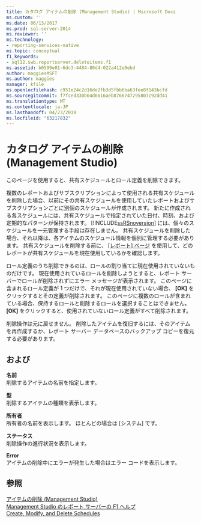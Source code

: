 ```yaml
---
title: カタログ アイテムの削除 (Management Studio) | Microsoft Docs
ms.custom: ''
ms.date: 06/13/2017
ms.prod: sql-server-2014
ms.reviewer: ''
ms.technology:
- reporting-services-native
ms.topic: conceptual
f1_keywords:
- sql12.swb.reportserver.deleteitems.f1
ms.assetid: b0599e01-6dc3-4484-80d4-022a412e0ebd
author: maggiesMSFT
ms.author: maggies
manager: kfile
ms.openlocfilehash: c951e24c2d16de2fb3d5fbb6ba63fee8f143bcfd
ms.sourcegitcommit: f7fced330b64d6616aeb8766747295807c92dd41
ms.translationtype: MT
ms.contentlocale: ja-JP
ms.lasthandoff: 04/23/2019
ms.locfileid: "63217832"
---
```

# <a name="delete-catalog-items-management-studio"></a>カタログ アイテムの削除 (Management Studio)
  このページを使用すると、共有スケジュールとロール定義を削除できます。  
  
 複数のレポートおよびサブスクリプションによって使用される共有スケジュールを削除した場合、以前にその共有スケジュールを使用していたレポートおよびサブスクリプションごとに別個のスケジュールが作成されます。 新たに作成される各スケジュールには、共有スケジュールで指定されていた日付、時刻、および定期的なパターンが保持されます。 [!INCLUDE[ssRSnoversion](../../includes/ssrsnoversion-md.md)] には、個々のスケジュールを一元管理する手段は存在しません。 共有スケジュールを削除した場合、それ以降は、各アイテムのスケジュール情報を個別に管理する必要があります。 共有スケジュールを削除する前に、 [[レポート] ページ](schedule-properties-reports-page.md) を使用して、どのレポートが共有スケジュールを現在使用しているかを確認します。  
  
 ロール定義のうち削除できるのは、ロールの割り当てに現在使用されていないものだけです。 現在使用されているロールを削除しようとすると、レポート サーバーでロールが削除されずにエラー メッセージが表示されます。 このページに含まれるロール定義が 1 つだけで、それが現在使用されていない場合、 **[OK]** をクリックするとその定義が削除されます。 このページに複数のロールが含まれている場合、保持するロールと削除するロールを選択することはできません。 **[OK]** をクリックすると、使用されていないロール定義がすべて削除されます。  
  
 削除操作は元に戻せません。 削除したアイテムを復旧するには、そのアイテムを再作成するか、レポート サーバー データベースのバックアップ コピーを復元する必要があります。  
  
## <a name="options"></a>および  
 **名前**  
 削除するアイテムの名前を指定します。  
  
 **型**  
 削除するアイテムの種類を表示します。  
  
 **所有者**  
 所有者の名前を表示します。 ほとんどの場合は [システム] です。  
  
 **ステータス**  
 削除操作の進行状況を表示します。  
  
 **Error**  
 アイテムの削除中にエラーが発生した場合はエラー コードを表示します。  
  
## <a name="see-also"></a>参照  
 [アイテムの削除 &#40;Management Studio&#41;](delete-an-item-management-studio.md)   
 [Management Studio のレポート サーバーの F1 ヘルプ](report-server-in-management-studio-f1-help.md)   
 [Create, Modify, and Delete Schedules](../subscriptions/create-modify-and-delete-schedules.md)  
  
  
